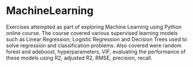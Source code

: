 # MachineLearning
Exercises attempted as part of exploring Machine Learning using Python online course. The course covered various supervised learning models such as Linear Regression, Logistic Regression and Decision Trees used to solve regression and classification problems. Also covered were random forest and adaboost, hyperparameters, VIF, evaluating the performance of these models using R2, adjusted R2, RMSE, precision, recall. 
